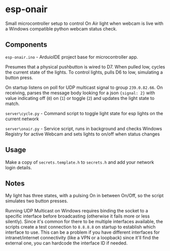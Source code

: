# esp-onair
Small microcontroller setup to control On Air light when webcam is live with a Windows compatible python webcam status check.

## Components

`esp-onair.ino` - ArduioIDE project base for microcontroller app.

Presumes that a physical pushbutton is wired to D7. When pulled low, cycles the current state of the lights. To control lights, pulls D6 to low, simulating a button press.

On startup listens on poll for UDP multicast signal to group `239.0.82.66`. On receiving, parses the message body looking for a json `{signal: 2}` with value indicating off (`0`) on (`1`) or toggle (`2`) and updates the light state to match.

`server\cycle.py` - Command script to toggle light state for esp lights on the current network

`server\onair.py` - Service script, runs in background and checks Windows Registry for active Webcam and sets lights to on/off when status changes

## Usage

Make a copy of `secrets.template.h` to `secrets.h` and add your network login details.

## Notes

My light has three states, with a pulsing On in between On/Off, so the script simulates two button presses. 

Running UDP Multicast on Windows requires binding the socket to a specific interface before broadcasting (otherwise it fails more or less silently). Since it's common for there to be multiple interfaces available, the scripts create a test connection to `8.8.8.8` on startup to establish which interface to use. This can be a problem if you have different interfaces for intranet/internet connectivity (like a VPN or a loopback) since it'll find the external one, you can hardcode the interface ID if needed.
